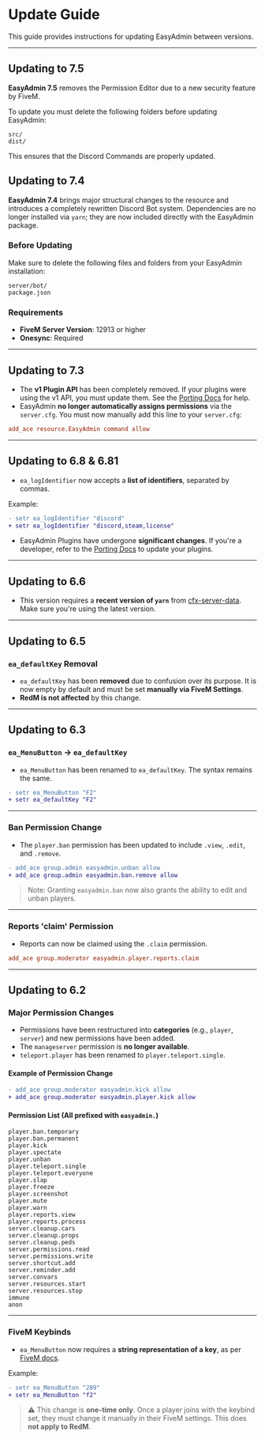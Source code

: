 # Update Guide

This guide provides instructions for updating EasyAdmin between versions.

---

## Updating to 7.5

**EasyAdmin 7.5** removes the Permission Editor due to a new security feature by FiveM.

To update you must delete the following folders before updating EasyAdmin:

```
src/
dist/
```

This ensures that the Discord Commands are properly updated.

## Updating to 7.4

**EasyAdmin 7.4** brings major structural changes to the resource and introduces a completely rewritten Discord Bot system. Dependencies are no longer installed via `yarn`; they are now included directly with the EasyAdmin package.

### Before Updating

Make sure to delete the following files and folders from your EasyAdmin installation:

```
server/bot/
package.json
```

### Requirements

- **FiveM Server Version**: 12913 or higher
- **Onesync**: Required

---

## Updating to 7.3

- The **v1 Plugin API** has been completely removed. If your plugins were using the v1 API, you must update them. See the [Porting Docs](plugins.md#porting-plugins-to-68) for help.
- EasyAdmin **no longer automatically assigns permissions** via the `server.cfg`. You must now manually add this line to your `server.cfg`:

```cfg
add_ace resource.EasyAdmin command allow
```

---

## Updating to 6.8 & 6.81

- `ea_logIdentifier` now accepts a **list of identifiers**, separated by commas.

Example:

```diff
- setr ea_logIdentifier "discord"
+ setr ea_logIdentifier "discord,steam,license"
```

- EasyAdmin Plugins have undergone **significant changes**. If you're a developer, refer to the [Porting Docs](plugins.md#porting-plugins-to-68) to update your plugins.

---

## Updating to 6.6

- This version requires a **recent version of `yarn`** from [cfx-server-data](https://github.com/citizenfx/cfx-server-data). Make sure you're using the latest version.

---

## Updating to 6.5

### `ea_defaultKey` Removal

- `ea_defaultKey` has been **removed** due to confusion over its purpose. It is now empty by default and must be set **manually via FiveM Settings**.
- **RedM is not affected** by this change.

---

## Updating to 6.3

### `ea_MenuButton` → `ea_defaultKey`

- `ea_MenuButton` has been renamed to `ea_defaultKey`. The syntax remains the same.

```diff
- setr ea_MenuButton "F2"
+ setr ea_defaultKey "F2"
```

---

### Ban Permission Change

- The `player.ban` permission has been updated to include `.view`, `.edit`, and `.remove`.

```diff
- add_ace group.admin easyadmin.unban allow
+ add_ace group.admin easyadmin.ban.remove allow
```

> Note: Granting `easyadmin.ban` now also grants the ability to edit and unban players.

---

### Reports 'claim' Permission

- Reports can now be claimed using the `.claim` permission.

```cfg
add_ace group.moderator easyadmin.player.reports.claim
```

---

## Updating to 6.2

### Major Permission Changes

- Permissions have been restructured into **categories** (e.g., `player`, `server`) and new permissions have been added.
- The `manageserver` permission is **no longer available**.
- `teleport.player` has been renamed to `player.teleport.single`.

#### Example of Permission Change

```diff
- add_ace group.moderator easyadmin.kick allow
+ add_ace group.moderator easyadmin.player.kick allow
```

#### Permission List (All prefixed with `easyadmin.`)

```
player.ban.temporary
player.ban.permanent
player.kick
player.spectate
player.unban
player.teleport.single
player.teleport.everyone
player.slap
player.freeze
player.screenshot
player.mute
player.warn
player.reports.view
player.reports.process
server.cleanup.cars
server.cleanup.props
server.cleanup.peds
server.permissions.read
server.permissions.write
server.shortcut.add
server.reminder.add
server.convars
server.resources.start
server.resources.stop
immune
anon
```

---

### FiveM Keybinds

- `ea_MenuButton` now requires a **string representation of a key**, as per [FiveM docs](https://docs.fivem.net/docs/game-references/input-mapper-parameter-ids/keyboard/).

Example:

```diff
- setr ea_MenuButton "289"
+ setr ea_MenuButton "f2"
```

> ⚠️ This change is **one-time only**. Once a player joins with the keybind set, they must change it manually in their FiveM settings. This does **not apply to RedM**.
